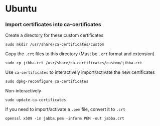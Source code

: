 # Ubuntu

### Import certificates into ca-certificates

Create a directory for these custom certificates

```
sudo mkdir /usr/share/ca-certificates/custom
```

Copy the `.crt` files to this directory (Must be `.crt` format and extension)

```
sudo cp jibba.crt /usr/share/ca-certificates/custom/jibba.crt
```

Use `ca-certificates` to interactively import/activate the new certificates

```
sudo dpkg-reconfigure ca-certificates
```

Non-interactively

```
sudo update-ca-certificates
```

If you need to import/activate a `.pem` file, convert it to `.crt`

```
openssl x509 -in jabba.pem -inform PEM -out jabba.crt
```
